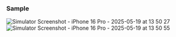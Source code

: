 ### Sample
![Simulator Screenshot - iPhone 16 Pro - 2025-05-19 at 13 50 27](https://github.com/user-attachments/assets/12731791-3450-4374-81dc-54d5c6c6eed0) <br>
![Simulator Screenshot - iPhone 16 Pro - 2025-05-19 at 13 50 55](https://github.com/user-attachments/assets/0c60d51c-481b-498e-87fe-48ae059db78b)


